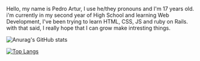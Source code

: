Hello, my name is Pedro Artur, I use he/they pronouns and I'm 17 years old.
i'm currently in my second year of High School and learning Web Development, I've been trying to learn HTML, CSS, JS and ruby on Rails. 
with that said, I really hope that I can grow make intresting things. 


![Anurag's GitHub stats](https://github-readme-stats.vercel.app/api?username=N0-N4M3-B0Y&show_icons=true&theme=monokai)

[![Top Langs](https://github-readme-stats.vercel.app/api/top-langs/?username=N0-N4M3-B0Y&show_icons=true&theme=monokai)](https://github.com/anuraghazra/github-readme-stats)
